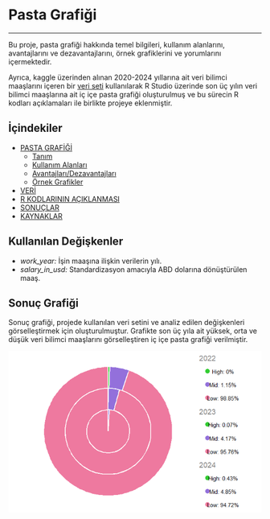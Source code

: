 # Pasta Grafiği
------------------------------------------
Bu proje, pasta grafiği hakkında temel bilgileri, kullanım alanlarını, avantajlarını ve dezavantajlarını, örnek grafiklerini ve yorumlarını içermektedir. 

Ayrıca, kaggle üzerinden alınan 2020-2024 yıllarına ait veri bilimci maaşlarını içeren bir [veri seti](https://www.kaggle.com/datasets/saurabhbadole/latest-data-science-job-salaries-2024?resource=download) kullanılarak R Studio üzerinde son üç yılın veri bilimci maaşlarına ait iç içe pasta grafiği oluşturulmuş ve bu sürecin R kodları açıklamaları ile birlikte projeye eklenmiştir.

## İçindekiler

- [PASTA GRAFİĞİ](#pasta-grafiği)
  - [Tanım](#tanım)
  - [Kullanım Alanları](#kullanım-alanları)
  - [Avantajları/Dezavantajları](#avantaj-dezavantaj)
  - [Örnek Grafikler](örnek-grafikler)
- [VERİ](#veri)
- [R KODLARININ AÇIKLANMASI](#r-kodlarının-açıklanması)
- [SONUÇLAR](#sonuçlar)
- [KAYNAKLAR](#kaynaklar)

## Kullanılan Değişkenler

- *work_year:* İşin maaşına ilişkin verilerin yılı.
- *salary_in_usd:* Standardizasyon amacıyla ABD dolarına dönüştürülen maaş.

## Sonuç Grafiği
Sonuç grafiği, projede kullanılan veri setini ve analiz edilen değişkenleri görselleştirmek için oluşturulmuştur. Grafikte son üç yıla ait yüksek, orta ve düşük veri bilimci maaşlarını görselleştiren iç içe pasta grafiği verilmiştir.

![Sonuç Grafiği](https://github.com/EdaYaren/graphical-data-analysis/blob/main/nested%20pie%20chart.png)
